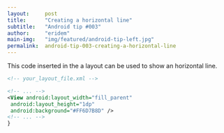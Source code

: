 ```yaml
---
layout:     post
title:      "Creating a horizontal line"
subtitle:   "Android tip #003"
author:     "eridem"
main-img:   "img/featured/android-tip-left.jpg"
permalink:  android-tip-003-creating-a-horizontal-line
---
```


This code inserted in the a layout can be used to show an horizontal line.

```xml
<!-- your_layout_file.xml -->

<!-- ... -->
<View android:layout_width="fill_parent"
 android:layout_height="1dp"
 android:background="#FF6D7B8D" />
<!-- ... -->
}
```
